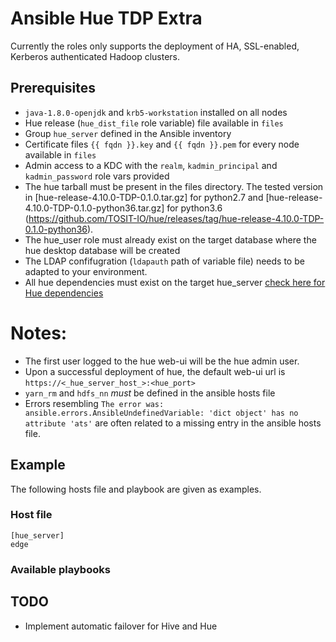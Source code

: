 # Ansible Hue TDP Extra

Currently the roles only supports the deployment of HA, SSL-enabled, Kerberos authenticated Hadoop clusters.

## Prerequisites

- `java-1.8.0-openjdk` and `krb5-workstation` installed on all nodes
- Hue release (`hue_dist_file` role variable) file available in `files`
- Group `hue_server` defined in the Ansible inventory
- Certificate files `{{ fqdn }}.key` and `{{ fqdn }}.pem` for every node available in `files`
- Admin access to a KDC with the `realm`, `kadmin_principal` and `kadmin_password` role vars provided
- The hue tarball must be present in the files directory. The tested version in [hue-release-4.10.0-TDP-0.1.0.tar.gz] for python2.7 and [hue-release-4.10.0-TDP-0.1.0-python36.tar.gz] for python3.6 (https://github.com/TOSIT-IO/hue/releases/tag/hue-release-4.10.0-TDP-0.1.0-python36).
- The hue_user role must already exist on the target database where the hue desktop database will be created
- The LDAP confifugration (`ldapauth` path of variable file) needs to be adapted to your environment.
- All hue dependencies must exist on the target hue_server [check here for Hue dependencies](https://docs.gethue.com/administrator/installation/dependencies/)

# Notes:
- The first user logged to the hue web-ui will be the hue admin user.
- Upon a successful deployment of hue, the default web-ui url is `https://<_hue_server_host_>:<hue_port>`
- `yarn_rm` and `hdfs_nn` *must* be defined in the ansible hosts file
- Errors resembling `The error was: ansible.errors.AnsibleUndefinedVariable: 'dict object' has no attribute 'ats'` are often related to a missing entry in the ansible hosts file.

## Example

The following hosts file and playbook are given as examples.

### Host file

```
[hue_server]
edge
```

### Available playbooks

## TODO

- Implement automatic failover for Hive and Hue

